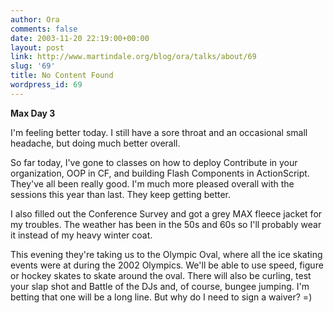 ```yaml
---
author: Ora
comments: false
date: 2003-11-20 22:19:00+00:00
layout: post
link: http://www.martindale.org/blog/ora/talks/about/69
slug: '69'
title: No Content Found
wordpress_id: 69
---
```


**Max Day 3**
  
I'm feeling better today. I still have a sore throat and an occasional small headache, but doing much better overall.
  

  
So far today, I've gone to classes on how to deploy Contribute in your organization, OOP in CF, and building Flash Components in ActionScript. They've all been really good. I'm much more pleased overall with the sessions this year than last. They keep getting better.
  

  
I also filled out the Conference Survey and got a grey MAX fleece jacket for my troubles. The weather has been in the 50s and 60s so I'll probably wear it instead of my heavy winter coat.
  

  
This evening they're taking us to the Olympic Oval, where all the ice skating events were at during the 2002 Olympics. We'll be able to use speed, figure or hockey skates to skate around the oval. There will also be curling, test your slap shot and Battle of the DJs and, of course, bungee jumping. I'm betting that one will be a long line. But why do I need to sign a waiver? =)
